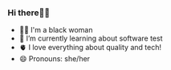 ### Hi there👋🏾

- ✊🏾 I'm a black woman
- 🌱 I’m currently learning about software test
- 🫀 I love everything about quality and tech!
- 😄 Pronouns: she/her


